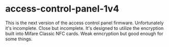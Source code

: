 # access-control-panel-1v4

This is the next version of the access control panel firmware. Unfortunately it's incomplete. Close but incomplete.
It's designed to utilize the encryption built into Mifare Classic NFC cards. Weak enncryption but good enough for some things.
